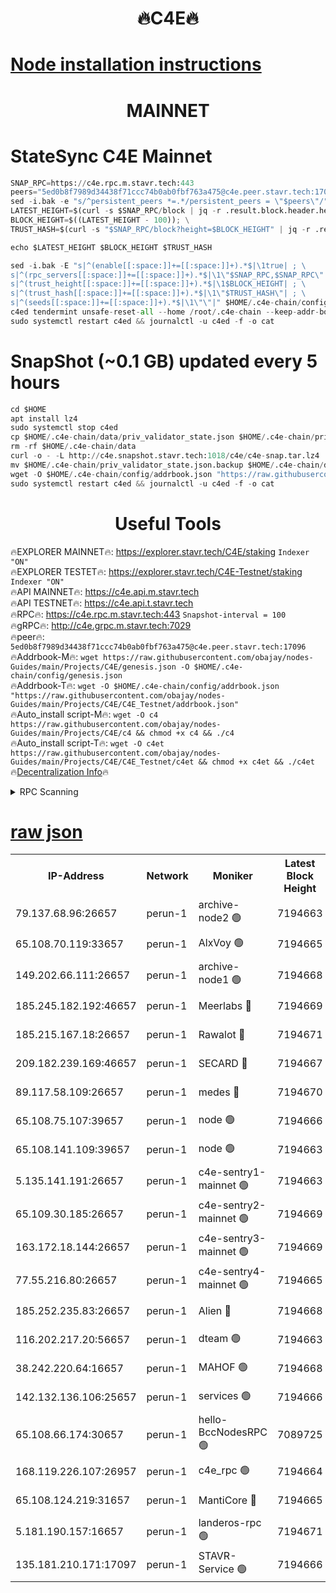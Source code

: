 <h1 align="center"> 🔥C4E🔥</h1>

[Node installation instructions](https://github.com/obajay/nodes-Guides/tree/main/Projects/C4E)
=

<h1 align="center"> MAINNET</h1>

# StateSync C4E Mainnet
```python
SNAP_RPC=https://c4e.rpc.m.stavr.tech:443
peers="5ed0b8f7989d34438f71ccc74b0ab0fbf763a475@c4e.peer.stavr.tech:17096"
sed -i.bak -e "s/^persistent_peers *=.*/persistent_peers = \"$peers\"/" $HOME/.c4e-chain/config/config.toml
LATEST_HEIGHT=$(curl -s $SNAP_RPC/block | jq -r .result.block.header.height); \
BLOCK_HEIGHT=$((LATEST_HEIGHT - 100)); \
TRUST_HASH=$(curl -s "$SNAP_RPC/block?height=$BLOCK_HEIGHT" | jq -r .result.block_id.hash)

echo $LATEST_HEIGHT $BLOCK_HEIGHT $TRUST_HASH

sed -i.bak -E "s|^(enable[[:space:]]+=[[:space:]]+).*$|\1true| ; \
s|^(rpc_servers[[:space:]]+=[[:space:]]+).*$|\1\"$SNAP_RPC,$SNAP_RPC\"| ; \
s|^(trust_height[[:space:]]+=[[:space:]]+).*$|\1$BLOCK_HEIGHT| ; \
s|^(trust_hash[[:space:]]+=[[:space:]]+).*$|\1\"$TRUST_HASH\"| ; \
s|^(seeds[[:space:]]+=[[:space:]]+).*$|\1\"\"|" $HOME/.c4e-chain/config/config.toml
c4ed tendermint unsafe-reset-all --home /root/.c4e-chain --keep-addr-book
sudo systemctl restart c4ed && journalctl -u c4ed -f -o cat
```
# SnapShot (~0.1 GB) updated every 5 hours
```python
cd $HOME
apt install lz4
sudo systemctl stop c4ed
cp $HOME/.c4e-chain/data/priv_validator_state.json $HOME/.c4e-chain/priv_validator_state.json.backup
rm -rf $HOME/.c4e-chain/data
curl -o - -L http://c4e.snapshot.stavr.tech:1018/c4e/c4e-snap.tar.lz4 | lz4 -c -d - | tar -x -C $HOME/.c4e-chain --strip-components 2
mv $HOME/.c4e-chain/priv_validator_state.json.backup $HOME/.c4e-chain/data/priv_validator_state.json
wget -O $HOME/.c4e-chain/config/addrbook.json "https://raw.githubusercontent.com/obajay/nodes-Guides/main/Projects/C4E/addrbook.json"
sudo systemctl restart c4ed && journalctl -u c4ed -f -o cat
```
 <h1 align="center"> Useful Tools</h1>

🔥EXPLORER MAINNET🔥:  https://explorer.stavr.tech/C4E/staking            `Indexer "ON"` \
🔥EXPLORER TESTET🔥:   https://explorer.stavr.tech/C4E-Testnet/staking     `Indexer "ON"` \
🔥API MAINNET🔥:       https://c4e.api.m.stavr.tech \
🔥API TESTNET🔥:       https://c4e.api.t.stavr.tech \
🔥RPC🔥:               https://c4e.rpc.m.stavr.tech:443                  `Snapshot-interval = 100` \
🔥gRPC🔥:              http://c4e.grpc.m.stavr.tech:7029 \
🔥peer🔥:              `5ed0b8f7989d34438f71ccc74b0ab0fbf763a475@c4e.peer.stavr.tech:17096` \
🔥Addrbook-M🔥:    ```wget https://raw.githubusercontent.com/obajay/nodes-Guides/main/Projects/C4E/genesis.json -O $HOME/.c4e-chain/config/genesis.json``` \
🔥Addrbook-T🔥:    ```wget -O $HOME/.c4e-chain/config/addrbook.json "https://raw.githubusercontent.com/obajay/nodes-Guides/main/Projects/C4E/C4E_Testnet/addrbook.json"``` \
🔥Auto_install script-M🔥: ```wget -O c4 https://raw.githubusercontent.com/obajay/nodes-Guides/main/Projects/C4E/c4 && chmod +x c4 && ./c4``` \
🔥Auto_install script-T🔥: ```wget -O c4et https://raw.githubusercontent.com/obajay/nodes-Guides/main/Projects/C4E/C4E_Testnet/c4et && chmod +x c4et && ./c4et``` \
🔥[Decentralization Info](https://github.com/obajay/StateSync-snapshots/tree/main/Projects/C4E/Decentralization)🔥




<details>
<summary>RPC Scanning</summary>

<h2 align="center"> We scan nodes in real time every 4 hours. And we provide the final result of RPC endpoints.
We cannot influence the operation of these nodes in any way. </h2>


```python
If Voting Power is higher than 0 --> then the Node is a validator of the network and may be subject to attack and be a potential threat to the chain.
```
```python
We marked such validators with a red symbol
```

</details>

[raw json](https://rpc-check.c4e.stavr.tech/c4e/rpc-c4e-result.json)
=



<table><tr><th>IP-Address</th><th>Network</th><th>Moniker</th><th>Latest Block Height</th><th>Earliest Block Height</th><th>Catching Up</th><th>Tx Index</th><th>Voting Power</th><th>Scan Time</th></tr><tr><td>79.137.68.96:26657</td><td>perun-1</td><td>archive-node2 🟢</td><td>7194663</td><td>1</td><td>False</td><td>on</td><td>0</td><td>2024-02-16T02:23:13.312037500UTC</td></tr><tr><td>65.108.70.119:33657</td><td>perun-1</td><td>AlxVoy 🟢</td><td>7194665</td><td>1</td><td>False</td><td>on</td><td>0</td><td>2024-02-16T02:23:27.507876808UTC</td></tr><tr><td>149.202.66.111:26657</td><td>perun-1</td><td>archive-node1 🟢</td><td>7194668</td><td>1</td><td>False</td><td>on</td><td>0</td><td>2024-02-16T02:23:44.459318154UTC</td></tr><tr><td>185.245.182.192:46657</td><td>perun-1</td><td>Meerlabs 🔴</td><td>7194669</td><td>1051501</td><td>False</td><td>on</td><td>344594</td><td>2024-02-16T02:23:51.792735743UTC</td></tr><tr><td>185.215.167.18:26657</td><td>perun-1</td><td>Rawalot 🔴</td><td>7194671</td><td>1090501</td><td>False</td><td>on</td><td>450002</td><td>2024-02-16T02:24:03.397328649UTC</td></tr><tr><td>209.182.239.169:46657</td><td>perun-1</td><td>SECARD 🔴</td><td>7194667</td><td>2616101</td><td>False</td><td>off</td><td>749292</td><td>2024-02-16T02:23:39.646878715UTC</td></tr><tr><td>89.117.58.109:26657</td><td>perun-1</td><td>medes 🔴</td><td>7194670</td><td>2826001</td><td>False</td><td>off</td><td>890936</td><td>2024-02-16T02:23:58.578357967UTC</td></tr><tr><td>65.108.75.107:39657</td><td>perun-1</td><td>node 🟢</td><td>7194666</td><td>5198801</td><td>False</td><td>on</td><td>0</td><td>2024-02-16T02:23:30.674044883UTC</td></tr><tr><td>65.108.141.109:39657</td><td>perun-1</td><td>node 🟢</td><td>7194663</td><td>5303301</td><td>False</td><td>on</td><td>0</td><td>2024-02-16T02:23:15.694261884UTC</td></tr><tr><td>5.135.141.191:26657</td><td>perun-1</td><td>c4e-sentry1-mainnet 🟢</td><td>7194663</td><td>6198001</td><td>False</td><td>on</td><td>0</td><td>2024-02-16T02:23:12.643829674UTC</td></tr><tr><td>65.109.30.185:26657</td><td>perun-1</td><td>c4e-sentry2-mainnet 🟢</td><td>7194669</td><td>6238301</td><td>False</td><td>on</td><td>0</td><td>2024-02-16T02:23:51.440953845UTC</td></tr><tr><td>163.172.18.144:26657</td><td>perun-1</td><td>c4e-sentry3-mainnet 🟢</td><td>7194669</td><td>6239001</td><td>False</td><td>on</td><td>0</td><td>2024-02-16T02:23:52.154227030UTC</td></tr><tr><td>77.55.216.80:26657</td><td>perun-1</td><td>c4e-sentry4-mainnet 🟢</td><td>7194665</td><td>6241001</td><td>False</td><td>on</td><td>0</td><td>2024-02-16T02:23:27.096888583UTC</td></tr><tr><td>185.252.235.83:26657</td><td>perun-1</td><td>Alien 🔴</td><td>7194668</td><td>6502501</td><td>False</td><td>on</td><td>648118</td><td>2024-02-16T02:23:44.808754553UTC</td></tr><tr><td>116.202.217.20:56657</td><td>perun-1</td><td>dteam 🟢</td><td>7194663</td><td>6800901</td><td>False</td><td>on</td><td>0</td><td>2024-02-16T02:23:12.937319798UTC</td></tr><tr><td>38.242.220.64:16657</td><td>perun-1</td><td>MAHOF 🟢</td><td>7194668</td><td>6885501</td><td>False</td><td>on</td><td>0</td><td>2024-02-16T02:23:42.035629563UTC</td></tr><tr><td>142.132.136.106:25657</td><td>perun-1</td><td>services 🟢</td><td>7194666</td><td>7012001</td><td>False</td><td>on</td><td>0</td><td>2024-02-16T02:23:30.300501172UTC</td></tr><tr><td>65.108.66.174:30657</td><td>perun-1</td><td>hello-BccNodesRPC 🟢</td><td>7089725</td><td>7089601</td><td>False</td><td>on</td><td>0</td><td>2024-02-16T02:23:27.939670053UTC</td></tr><tr><td>168.119.226.107:26957</td><td>perun-1</td><td>c4e_rpc 🟢</td><td>7194664</td><td>7094664</td><td>False</td><td>on</td><td>0</td><td>2024-02-16T02:23:20.131783046UTC</td></tr><tr><td>65.108.124.219:31657</td><td>perun-1</td><td>MantiCore 🔴</td><td>7194665</td><td>7094665</td><td>False</td><td>off</td><td>729154</td><td>2024-02-16T02:23:26.645598500UTC</td></tr><tr><td>5.181.190.157:16657</td><td>perun-1</td><td>landeros-rpc 🟢</td><td>7194671</td><td>7180501</td><td>False</td><td>on</td><td>0</td><td>2024-02-16T02:24:03.098719779UTC</td></tr><tr><td>135.181.210.171:17097</td><td>perun-1</td><td>STAVR-Service 🟢</td><td>7194666</td><td>7193401</td><td>False</td><td>on</td><td>0</td><td>2024-02-16T02:23:31.124879694UTC</td></tr></table>
